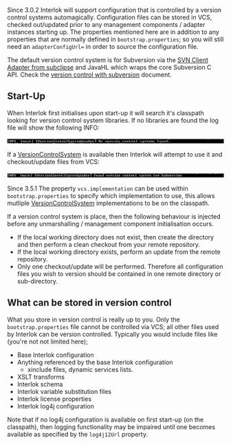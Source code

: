 Since 3.0.2 Interlok will support configuration that is controlled by a version control systems automagically. Configuration files can be stored in VCS, checked out/updated prior to any management components / adapter instances starting up. The properties mentioned here are in addition to any properties that are normally defined in `bootstrap.properties`; so you will still need an `adapterConfigUrl=` in order to source the configuration file.

The default version control system is for Subversion via the [SVN Client Adapter from subclipse](http://subclipse.tigris.org) and JavaHL which wraps the core Subversion C API. Check the [version control with subversion](/pages/advanced/advanced-vcs-svn) document.

## Start-Up ##

When Interlok first initialises upon start-up it will search it's classpath looking for version control system libraries. If no libraries are found the log file will show the following INFO:

![No VCS Found](../../images/vcs/NoVCSFound.png)

If a [VersionControlSystem][] is available then Interlok will attempt to use it and checkout/update files from VCS:

![VCS Found](../../images/vcs/VCSFound.png)

Since 3.5.1 The property `vcs.implementation` can be used within `bootstrap.properties` to specify which implementation to use, this allows mutliple [VersionControlSystem][] implementations to be on the classpath.

If a version control system is place, then the following behaviour is injected before any unmarshalling / management component initialisation occurs.

- If the local working directory does not exist, then create the directory and then perform a clean checkout from your remote repository.
- If the local working directory exists, perform an update from the remote repository.
- Only one checkout/update will be performed.  Therefore all configuration files you wish to version should be contained in one remote directory or sub-directory.

## What can be stored in version control ##

What you store in version control is really up to you. Only the `bootstrap.properties` file cannot be controlled via VCS; all other files used by Interlok can be version controlled. Typically you  would include files like (you're not not limited here);

- Base Interlok configuration
- Anything referenced by the base Interlok configuration
    - xinclude files, dynamic services lists.
- XSLT transforms
- Interlok schema
- Interlok variable substitution files
- Interlok license properties
- Interlok log4j configuration

Note that if no log4j configuration is available on first start-up (on the classpath), then logging functionality may be impaired until one becomes available as specified by the `log4j12Url` property.


[VersionControlSystem]: https://nexus.adaptris.net/nexus/content/sites/javadocs/com/adaptris/interlok-core/3.11-SNAPSHOT/com/adaptris/core/management/vcs/VersionControlSystem.html
